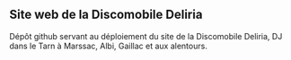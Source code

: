 ## Site web de la Discomobile Deliria

Dépôt github servant au déploiement du site de la Discomobile Deliria, DJ dans le Tarn à Marssac, Albi, Gaillac et aux alentours.
